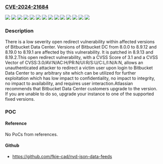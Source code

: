 ### [CVE-2024-21684](https://cve.mitre.org/cgi-bin/cvename.cgi?name=CVE-2024-21684)
![](https://img.shields.io/static/v1?label=Product&message=Bitbucket%20Data%20Center&color=blue)
![](https://img.shields.io/static/v1?label=Version&message=&color=brightgreen)
![](https://img.shields.io/static/v1?label=Version&message=8.0.3%20to%208.0.5%20&color=brightgreen)
![](https://img.shields.io/static/v1?label=Version&message=8.1.3%20to%208.1.5%20&color=brightgreen)
![](https://img.shields.io/static/v1?label=Version&message=8.19.1%20&color=brightgreen)
![](https://img.shields.io/static/v1?label=Version&message=8.2.2%20to%208.2.4%20&color=brightgreen)
![](https://img.shields.io/static/v1?label=Version&message=8.3.0%20to%208.3.4%20&color=brightgreen)
![](https://img.shields.io/static/v1?label=Version&message=8.4.0%20to%208.4.4%20&color=brightgreen)
![](https://img.shields.io/static/v1?label=Version&message=8.5.0%20to%208.5.4%20&color=brightgreen)
![](https://img.shields.io/static/v1?label=Version&message=8.6.0%20to%208.6.4%20&color=brightgreen)
![](https://img.shields.io/static/v1?label=Version&message=8.7.0%20to%208.7.5%20&color=brightgreen)
![](https://img.shields.io/static/v1?label=Version&message=8.8.0%20to%208.8.7%20&color=brightgreen)
![](https://img.shields.io/static/v1?label=Version&message=8.9.0%20to%208.9.12%20&color=brightgreen)
![](https://img.shields.io/static/v1?label=Vulnerability&message=Open%20Redirect&color=brightgreen)

### Description

There is a low severity open redirect vulnerability within affected versions of Bitbucket Data Center. Versions of Bitbucket DC from 8.0.0 to 8.9.12 and 8.19.0 to 8.19.1 are affected by this vulnerability. It is patched in 8.9.13 and 8.19.2.This open redirect vulnerability, with a CVSS Score of 3.1 and a CVSS Vector of CVSS:3.0/AV:N/AC:H/PR:N/UI:R/S:U/C:L/I:N/A:N, allows an unauthenticated attacker to redirect a victim user upon login to Bitbucket Data Center to any arbitrary site which can be utilized for further exploitation which has low impact to confidentiality, no impact to integrity, no impact to availability, and requires user interaction.Atlassian recommends that Bitbucket Data Center customers upgrade to the version. If you are unable to do so, upgrade your instance to one of the  supported fixed versions.

### POC

#### Reference
No PoCs from references.

#### Github
- https://github.com/fkie-cad/nvd-json-data-feeds

